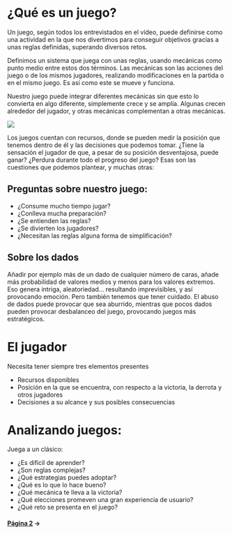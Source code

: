 # ¿Qué es un juego?

Un juego, según todos los entrevistados en el vídeo, puede definirse como una actividad en la que nos divertimos para conseguir objetivos gracias a unas reglas definidas, superando diversos retos.

Definimos un sistema que juega con unas reglas, usando mecánicas como punto medio entre estos dos términos. Las mecánicas son las acciones del juego o de los mismos jugadores, realizando modificaciones en la partida o en el mismo juego. Es así como este se mueve y funciona.

Nuestro juego puede integrar diferentes mecánicas sin que esto lo convierta en algo diferente, simplemente crece y se amplía. Algunas crecen alrededor del jugador, y otras mecánicas complementan a otras mecánicas.

![](http://www.faroffgames.com/wp-content/uploads/2013/02/Xia_Product_03-1024x682.jpg)

Los juegos cuentan con recursos, donde se pueden medir la posición que tenemos dentro de él y las decisiones que podemos tomar. ¿Tiene la sensación el jugador de que, a pesar de su posición desventajosa, puede ganar? ¿Perdura durante todo el progreso del juego? Esas son las cuestiones que podemos plantear, y muchas otras:

## Preguntas sobre nuestro juego:

* ¿Consume mucho tiempo jugar?
* ¿Conlleva mucha preparación?
* ¿Se entienden las reglas?
* ¿Se divierten los jugadores?
* ¿Necesitan las reglas alguna forma de simplificación?

## Sobre los dados

Añadir por ejemplo más de un dado de cualquier número de caras, añade más probabilidad de valores medios y menos para los valores extremos. Eso genera intriga, aleatoriedad... resultando imprevisibles, y así provocando emoción. Pero también tenemos que tener cuidado. El abuso de dados puede provocar que sea aburrido, mientras que pocos dados pueden provocar desbalanceo del juego, provocando juegos más estratégicos.

# El jugador

Necesita tener siempre tres elementos presentes

* Recursos disponibles
* Posición en la que se encuentra, con respecto a la victoria, la derrota y otros jugadores
* Decisiones a su alcance y sus posibles consecuencias

# Analizando juegos:

Juega a un clásico:

* ¿Es difícil de aprender?
* ¿Son reglas complejas?
* ¿Qué estrategias puedes adoptar?
* ¿Qué es lo que lo hace bueno?
* ¿Qué mecánica te lleva a la victoria?
* ¿Qué elecciones promeven una gran experiencia de usuario?
* ¿Qué reto se presenta en el juego?


#### [Página 2](w2.md) →
